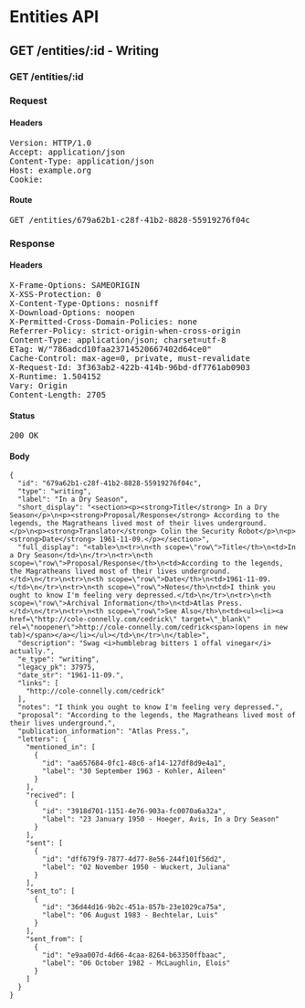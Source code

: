 # Entities API



## GET /entities/:id - Writing

### GET /entities/:id
### Request

#### Headers

<pre>Version: HTTP/1.0
Accept: application/json
Content-Type: application/json
Host: example.org
Cookie: </pre>

#### Route

<pre>GET /entities/679a62b1-c28f-41b2-8828-55919276f04c</pre>

### Response

#### Headers

<pre>X-Frame-Options: SAMEORIGIN
X-XSS-Protection: 0
X-Content-Type-Options: nosniff
X-Download-Options: noopen
X-Permitted-Cross-Domain-Policies: none
Referrer-Policy: strict-origin-when-cross-origin
Content-Type: application/json; charset=utf-8
ETag: W/&quot;786adcd10faa23714520667402d64ce0&quot;
Cache-Control: max-age=0, private, must-revalidate
X-Request-Id: 3f363ab2-422b-414b-96bd-df7761ab0903
X-Runtime: 1.504152
Vary: Origin
Content-Length: 2705</pre>

#### Status

<pre>200 OK</pre>

#### Body

~~~
{
  "id": "679a62b1-c28f-41b2-8828-55919276f04c",
  "type": "writing",
  "label": "In a Dry Season",
  "short_display": "<section><p><strong>Title</strong> In a Dry Season</p>\n<p><strong>Proposal/Response</strong> According to the legends, the Magratheans lived most of their lives underground.</p>\n<p><strong>Translator</strong> Colin the Security Robot</p>\n<p><strong>Date</strong> 1961-11-09.</p></section>",
  "full_display": "<table>\n<tr>\n<th scope=\"row\">Title</th>\n<td>In a Dry Season</td>\n</tr>\n<tr>\n<th scope=\"row\">Proposal/Response</th>\n<td>According to the legends, the Magratheans lived most of their lives underground.</td>\n</tr>\n<tr>\n<th scope=\"row\">Date</th>\n<td>1961-11-09.</td>\n</tr>\n<tr>\n<th scope=\"row\">Notes</th>\n<td>I think you ought to know I'm feeling very depressed.</td>\n</tr>\n<tr>\n<th scope=\"row\">Archival Information</th>\n<td>Atlas Press.</td>\n</tr>\n<tr>\n<th scope=\"row\">See Also</th>\n<td><ul><li><a href=\"http://cole-connelly.com/cedrick\" target=\"_blank\" rel=\"noopener\">http://cole-connelly.com/cedrick<span>(opens in new tab)</span></a></li></ul></td>\n</tr>\n</table>",
  "description": "Swag <i>humblebrag bitters 1 offal vinegar</i> actually.",
  "e_type": "writing",
  "legacy_pk": 37975,
  "date_str": "1961-11-09.",
  "links": [
    "http://cole-connelly.com/cedrick"
  ],
  "notes": "I think you ought to know I'm feeling very depressed.",
  "proposal": "According to the legends, the Magratheans lived most of their lives underground.",
  "publication_information": "Atlas Press.",
  "letters": {
    "mentioned_in": [
      {
        "id": "aa657684-0fc1-48c6-af14-127df8d9e4a1",
        "label": "30 September 1963 - Kohler, Aileen"
      }
    ],
    "recived": [
      {
        "id": "3918d701-1151-4e76-903a-fc0070a6a32a",
        "label": "23 January 1950 - Hoeger, Avis, In a Dry Season"
      }
    ],
    "sent": [
      {
        "id": "dff679f9-7877-4d77-8e56-244f101f56d2",
        "label": "02 November 1950 - Wuckert, Juliana"
      }
    ],
    "sent_to": [
      {
        "id": "36d44d16-9b2c-451a-857b-23e1029ca75a",
        "label": "06 August 1983 - Bechtelar, Luis"
      }
    ],
    "sent_from": [
      {
        "id": "e9aa007d-4d66-4caa-8264-b63350ffbaac",
        "label": "06 October 1982 - McLaughlin, Elois"
      }
    ]
  }
}
~~~

